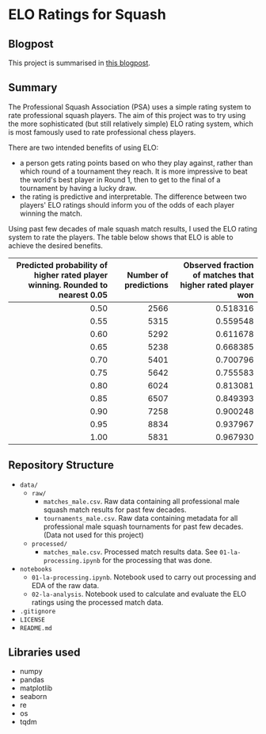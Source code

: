 # ELO Ratings for Squash
## Blogpost
This project is summarised in [this blogpost](https://lovkush-a.github.io/blog/data%20science/2021/10/12/squash_elo.html).

## Summary
The Professional Squash Association (PSA) uses a simple rating system to rate professional squash players. The aim of this project was to try using the more sophisticated (but still relatively simple) ELO rating system, which is most famously used to rate professional chess players.

There are two intended benefits of using ELO:
* a person gets rating points based on who they play against, rather than which round of a tournament they reach. It is more impressive to beat the world's best player in Round 1, then to get to the final of a tournament by having a lucky draw.
* the rating is predictive and interpretable. The difference between two players' ELO ratings should inform you of the odds of each player winning the match.

Using past few decades of male squash match results, I used the ELO rating system to rate the players. The table below shows that ELO is able to achieve the desired benefits.

| Predicted probability of higher rated player winning. Rounded to nearest 0.05 | Number of predictions | Observed fraction of matches that higher rated player won |
|----------------------------------------------------------------------------------------:|----------------------:|---------------------------------------------------------------:|
|                                                                                    0.50 |                  2566 |                                                       0.518316 |
|                                                                                    0.55 |                  5315 |                                                       0.559548 |
|                                                                                    0.60 |                  5292 |                                                       0.611678 |
|                                                                                    0.65 |                  5238 |                                                       0.668385 |
|                                                                                    0.70 |                  5401 |                                                       0.700796 |
|                                                                                    0.75 |                  5642 |                                                       0.755583 |
|                                                                                    0.80 |                  6024 |                                                       0.813081 |
|                                                                                    0.85 |                  6507 |                                                       0.849393 |
|                                                                                    0.90 |                  7258 |                                                       0.900248 |
|                                                                                    0.95 |                  8834 |                                                       0.937967 |
|                                                                                    1.00 |                  5831 |                                                       0.967930 |

## Repository Structure
* `data/`
    * `raw/`
        * `matches_male.csv`. Raw data containing all professional male squash match results for past few decades.
        * `tournaments_male.csv`. Raw data containing metadata for all professional male squash tournaments for past few decades. (Data not used for this project)
    * `processed/`
        * `matches_male.csv`. Processed match results data. See `01-la-processing.ipynb` for the processing that was done.
* `notebooks`
    * `01-la-processing.ipynb`. Notebook used to carry out processing and EDA of the raw data.
    * `02-la-analysis`. Notebook used to calculate and evaluate the ELO ratings using the processed match data.
* `.gitignore`
* `LICENSE`
* `README.md`
## Libraries used
* numpy
* pandas
* matplotlib
* seaborn
* re
* os
* tqdm
